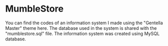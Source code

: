 # MumbleStore
You can find the codes of an information system I made using the "Gentella Master" theme here. The database used in the system is shared with the "mumblestore.sql" file. The information system was created using MySQL database.
